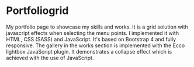 ﻿# Portfoliogrid
 
My portfolio page to showcase my skills and works. It is a grid solution with javascript effects when selecting the menu points. I implemented it with HTML, CSS (SASS) and JavaScript. It's based on Bootstrap 4 and fully responsive.
The gallery in the works section is implemented with the Ecco lightbox JavaScript plugin.
It demonstrates a collapse effect which is achieved with the use of JavaScript.
